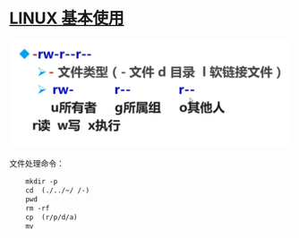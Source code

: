 # [LINUX 基本使用](https://www.imooc.com/video/3473)

![1](./imgs/1.png)

文件处理命令：

```
    mkdir -p
    cd  (./../~/ /-)
    pwd
    rm -rf
    cp  (r/p/d/a)
    mv
```
